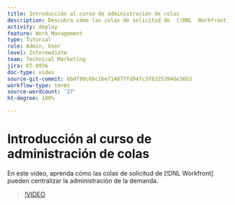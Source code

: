 ```yaml
---
title: Introducción al curso de administración de colas
description: Descubra cómo las colas de solicitud de  [!DNL  Workfront]  pueden centralizar la administración de la demanda.
activity: deploy
feature: Work Management
type: Tutorial
role: Admin, User
level: Intermediate
team: Technical Marketing
jira: KT-8956
doc-type: video
source-git-commit: bbdf99c6bc1be714077fd94fc3f8325394de36b3
workflow-type: tm+mt
source-wordcount: '27'
ht-degree: 100%

---
```


# Introducción al curso de administración de colas

En este vídeo, aprenda cómo las colas de solicitud de [!DNL  Workfront] pueden centralizar la administración de la demanda.

>[!VIDEO](https://video.tv.adobe.com/v/335219/?quality=12&learn=on&enablevpops=1)
